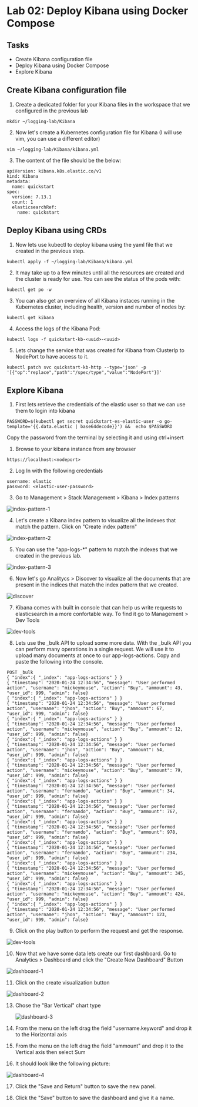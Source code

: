 # Lab 02: Deploy Kibana using Docker Compose

## Tasks

 - Create Kibana configuration file
 - Deploy Kibana using Docker Compose
 - Explore Kibana

## Create Kibana configuration file

1. Create a dedicated folder for your Kibana files in the workspace that we configured in the previous lab

```
mkdir ~/logging-lab/Kibana
```


2. Now let's create a Kubernetes configuration file for Kibana (I will use vim, you can use a different editor)

```
vim ~/logging-lab/Kibana/kibana.yml
```

3. The content of the file should be the below:

```
apiVersion: kibana.k8s.elastic.co/v1
kind: Kibana
metadata:
  name: quickstart
spec:
  version: 7.13.1
  count: 1
  elasticsearchRef:
    name: quickstart
```

## Deploy Kibana using CRDs

1. Now lets use kubectl to deploy kibana using the yaml file that we created in the previous step.
  ```
  kubectl apply -f ~/logging-lab/Kibana/kibana.yml
  ```

2. It may take up to a few minutes until all the resources are created and the cluster is ready for use. You can see the status of the pods with:
  ```
  kubectl get po -w
  ```

3. You can also get an overview of all Kibana instaces running in the Kubernetes cluster, including health, version and number of nodes by:
  ```
  kubectl get kibana
  ```

4. Access the logs of the Kibana Pod:
  ```
  kubectl logs -f quickstart-kb-<uuid>-<uuid>
  ```

5. Lets change the service that was created for Kibana from ClusterIp to NodePort to have access to it.
  ```
  kubectl patch svc quickstart-kb-http --type='json' -p '[{"op":"replace","path":"/spec/type","value":"NodePort"}]'
  ```

## Explore Kibana

1. First lets retrieve the credentials of the elastic user so that we can use them to login into kibana
  ```
  PASSWORD=$(kubectl get secret quickstart-es-elastic-user -o go-template='{{.data.elastic | base64decode}}') &&  echo $PASSWORD
  ```
  Copy the password from the terminal by selecting it and using ctrl+insert

1. Browse to your kibana instance from any browser
  ```
  https://localhost:<nodeport>
  ```

2. Log In with the following credentials
```
username: elastic
password: <elastic-user-password>
```

3. Go to Management > Stack Management > Kibana > Index patterns

  ![index-pattern-1](/images/index-pattern-1.png)

4. Let's create a Kibana index pattern to visualize all the indexes that match the pattern. Click on "Create index pattern" 

  ![index-pattern-2](/images/index-pattern-2.png)

5. You can use the "app-logs-*" pattern to match the indexes that we created in the previous lab.

  ![index-pattern-3](/images/index-pattern-3.png)

6. Now let's go Analitycs > Discover to visualize all the documents that are present in the indices that match the index pattern that we created.

  ![discover](/images/discover.png)

7. Kibana comes with built in console that can help us write requests to elasticsearch in a more confortable way. To find it go to Management > Dev Tools

  ![dev-tools](/images/dev-tools.png)

8. Lets use the _bulk API to upload some more data. With the _bulk API you can perform many operations in a single request. We will use it to upload many documents at once to our app-logs-actions. Copy and paste the following into the console.

```
POST _bulk
{ "index":{ "_index": "app-logs-actions" } }
{ "timestamp": "2020-01-24 12:34:56", "message": "User performed action", "username": "mickeymouse", "action": "Buy", "ammount": 43, "user_id": 999, "admin": false}
{ "index":{ "_index": "app-logs-actions" } }
{ "timestamp": "2020-01-24 12:34:56", "message": "User performed action", "username": "jhon", "action": "Buy", "ammount": 67, "user_id": 999, "admin": false}
{ "index":{ "_index": "app-logs-actions" } }
{ "timestamp": "2020-01-24 12:34:56", "message": "User performed action", "username": "mickeymouse", "action": "Buy", "ammount": 12, "user_id": 999, "admin": false}
{ "index":{ "_index": "app-logs-actions" } }
{ "timestamp": "2020-01-24 12:34:56", "message": "User performed action", "username": "jhon", "action": "Buy", "ammount": 54, "user_id": 999, "admin": false}
{ "index":{ "_index": "app-logs-actions" } }
{ "timestamp": "2020-01-24 12:34:56", "message": "User performed action", "username": "mickeymouse", "action": "Buy", "ammount": 79, "user_id": 999, "admin": false}
{ "index":{ "_index": "app-logs-actions" } }
{ "timestamp": "2020-01-24 12:34:56", "message": "User performed action", "username": "fernando", "action": "Buy", "ammount": 34, "user_id": 999, "admin": false}
{ "index":{ "_index": "app-logs-actions" } }
{ "timestamp": "2020-01-24 12:34:56", "message": "User performed action", "username": "fernando", "action": "Buy", "ammount": 767, "user_id": 999, "admin": false}
{ "index":{ "_index": "app-logs-actions" } }
{ "timestamp": "2020-01-24 12:34:56", "message": "User performed action", "username": "fernando", "action": "Buy", "ammount": 978, "user_id": 999, "admin": false}
{ "index":{ "_index": "app-logs-actions" } }
{ "timestamp": "2020-01-24 12:34:56", "message": "User performed action", "username": "fernando", "action": "Buy", "ammount": 234, "user_id": 999, "admin": false}
{ "index":{ "_index": "app-logs-actions" } }
{ "timestamp": "2020-01-24 12:34:56", "message": "User performed action", "username": "mickeymouse", "action": "Buy", "ammount": 345, "user_id": 999, "admin": false}
{ "index":{ "_index": "app-logs-actions" } }
{ "timestamp": "2020-01-24 12:34:56", "message": "User performed action", "username": "mickeymouse", "action": "Buy", "ammount": 424, "user_id": 999, "admin": false}
{ "index":{ "_index": "app-logs-actions" } }
{ "timestamp": "2020-01-24 12:34:56", "message": "User performed action", "username": "jhon", "action": "Buy", "ammount": 123, "user_id": 999, "admin": false}
```

9. Click on the play button to perform the request and get the response.

  ![dev-tools](/images/dev-tools-2.png)

10. Now that we have some data lets create our first dashboard. Go to Analytics > Dashboard and click the "Create New Dashboard" Button

  ![dashboard-1](/images/dashboard-1.png)

11. Click on the create visualization button

  ![dashboard-2](/images/dashboard-2.png)

13. Chose the "Bar Vertical" chart type
  
    ![dashboard-3](/images/dashboard-3.png)

14. From the menu on the left drag the field "username.keyword" and drop it to the Horizontal axis

15. From the menu on the left drag the field "ammount" and drop it to the Vertical axis then select Sum

17. It should look like the following picture:

  ![dashboard-4](/images/dashboard-4.png)

17. Click the "Save and Return" button to save the new panel.

18. Click the "Save" button to save the dashboard and give it a name.
